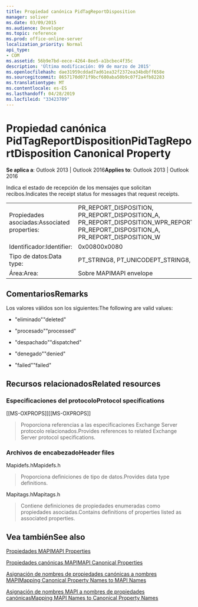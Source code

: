 ```yaml
---
title: Propiedad canónica PidTagReportDisposition
manager: soliver
ms.date: 03/09/2015
ms.audience: Developer
ms.topic: reference
ms.prod: office-online-server
localization_priority: Normal
api_type:
- COM
ms.assetid: 56b9e7bd-eece-4264-8ee5-a1bcbec4f35c
description: 'Última modificación: 09 de marzo de 2015'
ms.openlocfilehash: dae31959cddad7ad61ea32f2372ea34bdbff658e
ms.sourcegitcommit: 8657170d071f9bcf680aba50b9c07f2a4fb82283
ms.translationtype: MT
ms.contentlocale: es-ES
ms.lasthandoff: 04/28/2019
ms.locfileid: "33423709"
---
```

# <a name="pidtagreportdisposition-canonical-property"></a><span data-ttu-id="338cb-103">Propiedad canónica PidTagReportDisposition</span><span class="sxs-lookup"><span data-stu-id="338cb-103">PidTagReportDisposition Canonical Property</span></span>

  
  
<span data-ttu-id="338cb-104">**Se aplica a**: Outlook 2013 | Outlook 2016</span><span class="sxs-lookup"><span data-stu-id="338cb-104">**Applies to**: Outlook 2013 | Outlook 2016</span></span> 
  
<span data-ttu-id="338cb-105">Indica el estado de recepción de los mensajes que solicitan recibos.</span><span class="sxs-lookup"><span data-stu-id="338cb-105">Indicates the receipt status for messages that request receipts.</span></span> 
  
|||
|:-----|:-----|
|<span data-ttu-id="338cb-106">Propiedades asociadas:</span><span class="sxs-lookup"><span data-stu-id="338cb-106">Associated properties:</span></span>  <br/> |<span data-ttu-id="338cb-107">PR_REPORT_DISPOSITION, PR_REPORT_DISPOSITION_A, PR_REPORT_DISPOSITION_W</span><span class="sxs-lookup"><span data-stu-id="338cb-107">PR_REPORT_DISPOSITION, PR_REPORT_DISPOSITION_A, PR_REPORT_DISPOSITION_W</span></span>  <br/> |
|<span data-ttu-id="338cb-108">Identificador:</span><span class="sxs-lookup"><span data-stu-id="338cb-108">Identifier:</span></span>  <br/> |<span data-ttu-id="338cb-109">0x0080</span><span class="sxs-lookup"><span data-stu-id="338cb-109">0x0080</span></span>  <br/> |
|<span data-ttu-id="338cb-110">Tipo de datos:</span><span class="sxs-lookup"><span data-stu-id="338cb-110">Data type:</span></span>  <br/> |<span data-ttu-id="338cb-111">PT_STRING8, PT_UNICODE</span><span class="sxs-lookup"><span data-stu-id="338cb-111">PT_STRING8, PT_UNICODE</span></span>  <br/> |
|<span data-ttu-id="338cb-112">Área:</span><span class="sxs-lookup"><span data-stu-id="338cb-112">Area:</span></span>  <br/> |<span data-ttu-id="338cb-113">Sobre MAPI</span><span class="sxs-lookup"><span data-stu-id="338cb-113">MAPI envelope</span></span>  <br/> |
   
## <a name="remarks"></a><span data-ttu-id="338cb-114">Comentarios</span><span class="sxs-lookup"><span data-stu-id="338cb-114">Remarks</span></span>

<span data-ttu-id="338cb-115">Los valores válidos son los siguientes:</span><span class="sxs-lookup"><span data-stu-id="338cb-115">The following are valid values:</span></span>
  
- <span data-ttu-id="338cb-116">"eliminado"</span><span class="sxs-lookup"><span data-stu-id="338cb-116">"deleted"</span></span>
    
- <span data-ttu-id="338cb-117">"procesado"</span><span class="sxs-lookup"><span data-stu-id="338cb-117">"processed"</span></span>
    
- <span data-ttu-id="338cb-118">"despachado"</span><span class="sxs-lookup"><span data-stu-id="338cb-118">"dispatched"</span></span>
    
- <span data-ttu-id="338cb-119">"denegado"</span><span class="sxs-lookup"><span data-stu-id="338cb-119">"denied"</span></span>
    
- <span data-ttu-id="338cb-120">"failed"</span><span class="sxs-lookup"><span data-stu-id="338cb-120">"failed"</span></span>
    
## <a name="related-resources"></a><span data-ttu-id="338cb-121">Recursos relacionados</span><span class="sxs-lookup"><span data-stu-id="338cb-121">Related resources</span></span>

### <a name="protocol-specifications"></a><span data-ttu-id="338cb-122">Especificaciones del protocolo</span><span class="sxs-lookup"><span data-stu-id="338cb-122">Protocol specifications</span></span>

<span data-ttu-id="338cb-123">[[MS-OXPROPS]]</span><span class="sxs-lookup"><span data-stu-id="338cb-123">[[MS-OXPROPS]]</span></span> 
  
> <span data-ttu-id="338cb-124">Proporciona referencias a las especificaciones Exchange Server protocolo relacionados.</span><span class="sxs-lookup"><span data-stu-id="338cb-124">Provides references to related Exchange Server protocol specifications.</span></span>
    
### <a name="header-files"></a><span data-ttu-id="338cb-125">Archivos de encabezado</span><span class="sxs-lookup"><span data-stu-id="338cb-125">Header files</span></span>

<span data-ttu-id="338cb-126">Mapidefs.h</span><span class="sxs-lookup"><span data-stu-id="338cb-126">Mapidefs.h</span></span>
  
> <span data-ttu-id="338cb-127">Proporciona definiciones de tipo de datos.</span><span class="sxs-lookup"><span data-stu-id="338cb-127">Provides data type definitions.</span></span>
    
<span data-ttu-id="338cb-128">Mapitags.h</span><span class="sxs-lookup"><span data-stu-id="338cb-128">Mapitags.h</span></span>
  
> <span data-ttu-id="338cb-129">Contiene definiciones de propiedades enumeradas como propiedades asociadas.</span><span class="sxs-lookup"><span data-stu-id="338cb-129">Contains definitions of properties listed as associated properties.</span></span>
    
## <a name="see-also"></a><span data-ttu-id="338cb-130">Vea también</span><span class="sxs-lookup"><span data-stu-id="338cb-130">See also</span></span>



[<span data-ttu-id="338cb-131">Propiedades MAPI</span><span class="sxs-lookup"><span data-stu-id="338cb-131">MAPI Properties</span></span>](mapi-properties.md)
  
[<span data-ttu-id="338cb-132">Propiedades canónicas MAPI</span><span class="sxs-lookup"><span data-stu-id="338cb-132">MAPI Canonical Properties</span></span>](mapi-canonical-properties.md)
  
[<span data-ttu-id="338cb-133">Asignación de nombres de propiedades canónicas a nombres MAPI</span><span class="sxs-lookup"><span data-stu-id="338cb-133">Mapping Canonical Property Names to MAPI Names</span></span>](mapping-canonical-property-names-to-mapi-names.md)
  
[<span data-ttu-id="338cb-134">Asignación de nombres MAPI a nombres de propiedades canónicas</span><span class="sxs-lookup"><span data-stu-id="338cb-134">Mapping MAPI Names to Canonical Property Names</span></span>](mapping-mapi-names-to-canonical-property-names.md)

